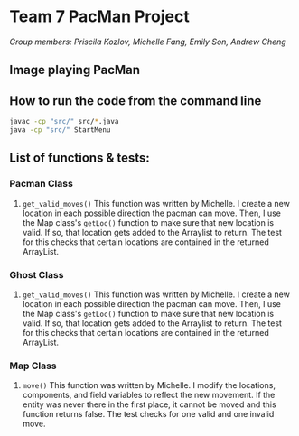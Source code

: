 # Team 7 PacMan Project
_Group members: Priscila Kozlov, Michelle Fang, Emily Son, Andrew Cheng_

## Image playing PacMan

## How to run the code from the command line
```bash
javac -cp "src/" src/*.java
java -cp "src/" StartMenu
```

## List of functions & tests:
### Pacman Class

1. `get_valid_moves()` This function was written by Michelle. I create a new location in each possible direction the pacman can move. Then, I use the Map class's `getLoc()` function to make sure that new location is valid. If so, that location gets added to the Arraylist to return. The test for this checks that certain locations are contained in the returned ArrayList. 

### Ghost Class

1. `get_valid_moves()` This function was written by Michelle. I create a new location in each possible direction the pacman can move. Then, I use the Map class's `getLoc()` function to make sure that new location is valid. If so, that location gets added to the Arraylist to return. The test for this checks that certain locations are contained in the returned ArrayList. 



### Map Class

1. `move()` This function was written by Michelle. I modify the locations, components, and field variables to reflect the new movement. If the entity was never there in the first place, it cannot be moved and this function returns false. The test checks for one valid and one invalid move. 
